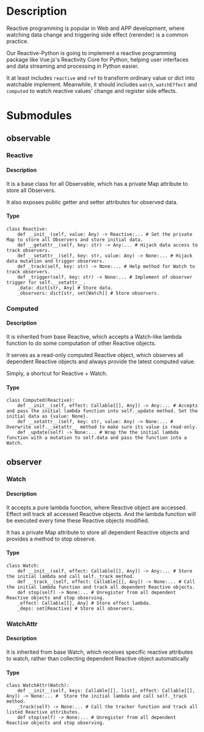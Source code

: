 # Description

Reactive programming is popular in Web and APP development, where watching data change and triggering side effect (rerender) is a common practice.

Our Reactive-Python is going to implement a reactive programming package like Vue.js's Reactivity Core for Python, helping user interfaces and data streaming and processing in Python easier.

It at least includes `reactive` and `ref` to transform ordinary value or dict into watchable implement. Meanwhile, it should includes `watch`, `watchEffect` and `computed` to watch reactive values' change and register side effects.


# Submodules

## observable

### Reactive

#### Description

It is a base class for all Observable, which has a private Map attribute to store all Observers. 

It also exposes public getter and setter attributes for observed data.

#### Type

```{python}
class Reactive:
    def __init__(self, value: Any) -> Reactive:... # Set the private Map to store all Observers and store initial data.
    def __getattr__(self, key: str) -> Any:... # Hijack data access to track observers.
    def __setattr__(self, key: str, value: Any) -> None:... # Hijack data mutation and trigger observers.
    def _track(self, key: str) -> None:... # Help method for Watch to track observers.
    def _trigger(self, key: str) -> None:... # Implement of observer trigger for self.__setattr__.
    _data: dict[str, Any] # Store data.
    _observers: dict[str, set[Watch]] # Store observers.
```

### Computed

#### Description

It is inherited from base Reactive, which accepts a Watch-like lambda function to do some computation of other Reactive objects. 

It serves as a read-only computed Reactive object, which observes all dependent Reactive objects and always provide the latest computed value. 

Simply, a shortcut for Reactive + Watch.

#### Type

```{python}
class Computed(Reactive):
    def __init__(self, effect: Callable[[], Any]) -> Any:... # Accepts and pass the initial lambda function into self._update method. Set the initial data as {value: None}.
    def __setattr__(self, key: str, value: Any) -> None:... # Overwrite self.__setattr__ method to make sure its value is read-only. 
    def _update(self) -> None:... # Wrap the the initial lambda function with a mutation to self.data and pass the function into a Watch.
```

## observer

### Watch

#### Description

It accepts a pure lambda function, where Reactive object are accessed. Effect will track all accessed Reactive objects. And the lambda function will be executed every time these Reactive objects modified.

It has a private Map attribute to store all dependent Reactive objects and provides a method to stop observe.

#### Type

```{python}
class Watch:
    def __init__(self, effect: Callable[[], Any]) -> Any:... # Store the initial lambda and call self._track method.
    def __track__(self, effect: Callable[[], Any]) -> None:... # Call the initial lambda function and track all dependent Reactive objects.
    def stop(self) -> None:... # Unregister from all dependent Reactive objects and stop observing.
    _effect: Callable[[], Any] # Store effect lambda.
    _deps: set[Reactive] # Store all observers.
```

### WatchAttr

#### Description

It is inherited from base Watch, which receives specific reactive attributes to watch, rather than collecting dependent Reactive object automatically

#### Type

```{python}
class WatchAttr(Watch):
    def __init__(self, keys: Callable[[], list], effect: Callable[[], Any]) -> None:... #  Store the initial lambda and call self._track method.
    _track(self) -> None:... # Call the tracker function and track all listed Reactive attributes.
    def stop(self) -> None:... # Unregister from all dependent Reactive objects and stop observing.
```
